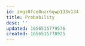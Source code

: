 ```yaml
---
id: zmgz0fce0nzr6gwp133v134
title: Probability
desc: ''
updated: 1656515779576
created: 1656515778925
---
```


